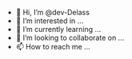 - 👋 Hi, I’m @dev-Delass
- 👀 I’m interested in ...
- 🌱 I’m currently learning ...
- 💞️ I’m looking to collaborate on ...
- 📫 How to reach me ...

<!---
dev-Delass/dev-Delass is a ✨ special ✨ repository because its `README.md` (this file) appears on your GitHub profile.
You can click the Preview link to take a look at your changes.
--->
